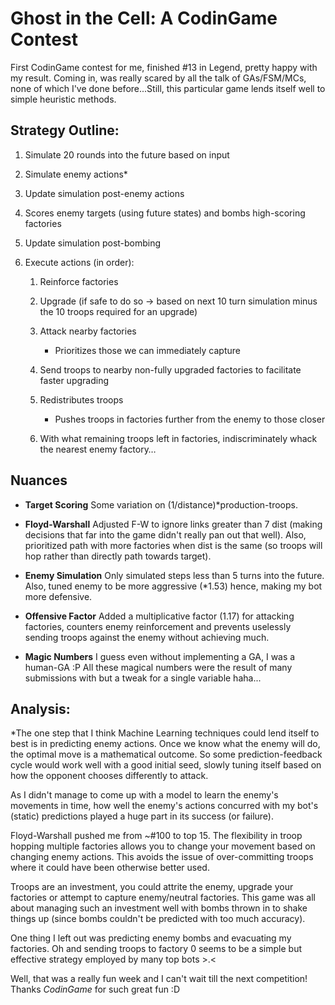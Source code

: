 # Ghost in the Cell: A CodinGame Contest

First CodinGame contest for me, finished #13 in Legend, pretty happy with my result. Coming in, was really scared by all the talk of GAs/FSM/MCs, none of which I've done before...Still, this particular game lends itself well to simple heuristic methods.

## Strategy Outline:

1. Simulate 20 rounds into the future based on input

2. Simulate enemy actions*

3. Update simulation post-enemy actions

4. Scores enemy targets (using future states) and bombs high-scoring factories

5. Update simulation post-bombing

6. Execute actions (in order):

    1. Reinforce factories
  
    2. Upgrade (if safe to do so -> based on next 10 turn simulation minus the 10 troops required for an upgrade)
  
    3. Attack nearby factories
  
        - Prioritizes those we can immediately capture
    
    4. Send troops to nearby non-fully upgraded factories to facilitate faster upgrading
  
    5. Redistributes troops
  
        - Pushes troops in factories further from the enemy to those closer
    
    6. With what remaining troops left in factories, indiscriminately whack the nearest enemy factory…

## Nuances

- **Target Scoring** Some variation on (1/distance)*production-troops.

- **Floyd-Warshall** Adjusted F-W to ignore links greater than 7 dist (making decisions that far into the game didn't really pan out that well). Also, prioritized path with more factories when dist is the same (so troops will hop rather than directly path towards target).

- **Enemy Simulation** Only simulated steps less than 5 turns into the future. Also, tuned enemy to be more aggressive (*1.53) hence, making my bot more defensive.

- **Offensive Factor** Added a multiplicative factor (1.17) for attacking factories, counters enemy reinforcement and prevents uselessly sending troops against the enemy without achieving much.

- **Magic Numbers** I guess even without implementing a GA, I was a human-GA :P All these magical numbers were the result of many submissions with but a tweak for a single variable haha...

## Analysis:

   *The one step that I think Machine Learning techniques could lend itself to best is in predicting enemy actions. Once we know what the enemy will do, the optimal move is a mathematical outcome. So some prediction-feedback cycle would work well with a good initial seed, slowly tuning itself based on how the opponent chooses differently to attack.
   
   As I didn't manage to come up with a model to learn the enemy's movements in time, how well the enemy's actions concurred with my bot's (static) predictions played a huge part in its success (or failure).
   
   Floyd-Warshall pushed me from ~#100 to top 15. The flexibility in troop hopping multiple factories allows you to change your movement based on changing enemy actions. This avoids the issue of over-committing troops where it could have been otherwise better used.
   
   Troops are an investment, you could attrite the enemy, upgrade your factories or attempt to capture enemy/neutral factories. This game was all about managing such an investment well with bombs thrown in to shake things up (since bombs couldn't be predicted with too much accuracy).
   
   One thing I left out was predicting enemy bombs and evacuating my factories. Oh and sending troops to factory 0 seems to be a simple but effective strategy employed by many top bots >.<

Well, that was a really fun week and I can't wait till the next competition! Thanks *CodinGame* for such great fun :D
